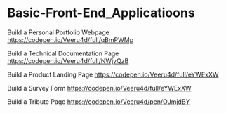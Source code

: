 # Basic-Front-End_Applicatioons

Build a Personal Portfolio Webpage
https://codepen.io/Veeru4d/full/qBmPWMp


Build a Technical Documentation Page
https://codepen.io/Veeru4d/full/NWjvQzB

Build a Product Landing Page
https://codepen.io/Veeru4d/full/eYWExXW

Build a Survey Form
https://codepen.io/Veeru4d/full/eYWExXW

Build a Tribute Page
https://codepen.io/Veeru4d/pen/OJmjdBY
